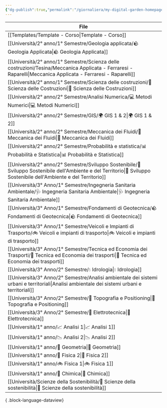 ```yaml
---
{"dg-publish":true,"permalink":"/giornaliera/my-digital-garden-homepage/","tags":["gardenEntry"]}
---
```


| File                                                                                                                                                                      |
| ------------------------------------------------------------------------------------------------------------------------------------------------------------------------- |
| [[Templates/Template - Corso\|Template - Corso]]                                                                                                                       |
| [[Università/2° anno/1° Semestre/Geologia applicata/🪨 Geologia Applicata\|🪨 Geologia Applicata]]                                                                     |
| [[Università/2° anno/1° Semestre/Scienza delle costruzioni/Tesina/Meccanica Applicata - Ferraresi - Raparelli\|Meccanica Applicata - Ferraresi - Raparelli]]           |
| [[Università/2° anno/1° Semestre/Scienza delle costruzioni/🧱 Scienza delle Costruzioni\|🧱 Scienza delle Costruzioni]]                                                |
| [[Università/2° anno/2° Semestre/Analisi Numerica/💻 Metodi Numerici\|💻 Metodi Numerici]]                                                                             |
| [[Università/2° anno/2° Semestre/GIS/🌍 GIS 1 & 2\|🌍 GIS 1 & 2]]                                                                                                      |
| [[Università/2° anno/2° Semestre/Meccanica dei Fluidi/🚰 Meccanica dei Fluidi\|🚰 Meccanica dei Fluidi]]                                                               |
| [[Università/2° anno/2° Semestre/Probabilità e statistica/📊 Probabilità e Statistica\|📊 Probabilità e Statistica]]                                                   |
| [[Università/2° anno/2° Semestre/Sviluppo Sostenibile/🌱 Sviluppo Sostenibile dell'Ambiente e del Territorio\|🌱 Sviluppo Sostenibile dell'Ambiente e del Territorio]] |
| [[Università/3° Anno/1° Semestre/Ingegneria Sanitaria Ambientale/🩺 Ingegneria Sanitaria Ambientale\|🩺 Ingegneria Sanitaria Ambientale]]                              |
| [[Università/3° Anno/1° Semestre/Fondamenti di Geotecnica/🪨 Fondamenti di Geotecnica\|🪨 Fondamenti di Geotecnica]]                                                   |
| [[Università/3° Anno/1° Semestre/Veicoli e Impianti di Trasporto/🚲 Veicoli e impianti di trasporto\|🚲 Veicoli e impianti di trasporto]]                              |
| [[Università/3° Anno/1° Semestre/Tecnica ed Economia dei Trasporti/🚋 Tecnica ed Economia dei trasporti\|🚋 Tecnica ed Economia dei trasporti]]                        |
| [[Università/3° Anno/2° Semestre/💧 Idrologia\|💧 Idrologia]]                                                                                                          |
| [[Università/3° Anno/2° Semestre/Analisi ambientale dei sistemi urbani e territoriali\|Analisi ambientale dei sistemi urbani e territoriali]]                          |
| [[Università/3° Anno/2° Semestre/🧭 Topografia e Positioning\|🧭 Topografia e Positioning]]                                                                            |
| [[Università/3° Anno/2° Semestre/🔌 Elettrotecnica\|🔌 Elettrotecnica]]                                                                                                |
| [[Università/1° anno/📈 Analisi 1\|📈 Analisi 1]]                                                                                                                      |
| [[Università/1° anno/📉  Analisi 2\|📉  Analisi 2]]                                                                                                                    |
| [[Università/1° anno/📐 Geometria\|📐 Geometria]]                                                                                                                      |
| [[Università/1° anno/🔋 Fisica 2\|🔋 Fisica 2]]                                                                                                                        |
| [[Università/1° anno/🚲 Fisica 1\|🚲 Fisica 1]]                                                                                                                        |
| [[Università/1° anno/🧪 Chimica\|🧪 Chimica]]                                                                                                                          |
| [[Università/Scienze della Sostenibilità/🍏 Scienze della sostenibilità\|🍏 Scienze della sostenibilità]]                                                              |

{ .block-language-dataview}

